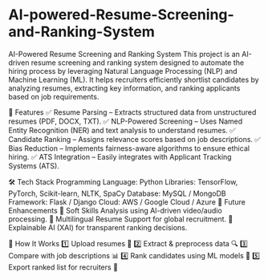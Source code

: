 # AI-powered-Resume-Screening-and-Ranking-System
AI-Powered Resume Screening and Ranking System
This project is an AI-driven resume screening and ranking system designed to automate the hiring process by leveraging Natural Language Processing (NLP) and Machine Learning (ML). It helps recruiters efficiently shortlist candidates by analyzing resumes, extracting key information, and ranking applicants based on job requirements.

🚀 Features
✅ Resume Parsing – Extracts structured data from unstructured resumes (PDF, DOCX, TXT).
✅ NLP-Powered Screening – Uses Named Entity Recognition (NER) and text analysis to understand resumes.
✅ Candidate Ranking – Assigns relevance scores based on job descriptions.
✅ Bias Reduction – Implements fairness-aware algorithms to ensure ethical hiring.
✅ ATS Integration – Easily integrates with Applicant Tracking Systems (ATS).

🛠️ Tech Stack
Programming Language: Python
Libraries: TensorFlow, PyTorch, Scikit-learn, NLTK, SpaCy
Database: MySQL / MongoDB
Framework: Flask / Django
Cloud: AWS / Google Cloud / Azure
📌 Future Enhancements
🔹 Soft Skills Analysis using AI-driven video/audio processing.
🔹 Multilingual Resume Support for global recruitment.
🔹 Explainable AI (XAI) for transparent ranking decisions.

🎯 How It Works
1️⃣ Upload resumes 📄
2️⃣ Extract & preprocess data 🔍
3️⃣ Compare with job descriptions 📊
4️⃣ Rank candidates using ML models 🚀
5️⃣ Export ranked list for recruiters 🎯

